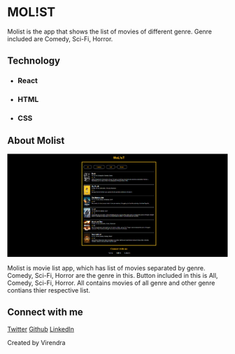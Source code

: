 # MOL!ST

Molist is the app that shows the list of movies of different genre. Genre included are Comedy, Sci-Fi, Horror.

## Technology

- ### React
- ### HTML
- ### CSS

## About Molist

![Molist](/molist_ss.png)

Molist is movie list app, which has list of movies separated by genre. Comedy, Sci-Fi, Horror are the genre in this. Button included in this is All, Comedy, Sci-Fi, Horror. All contains movies of all genre and other genre contians thier respective list.

## Connect with me

[Twitter](https://www.twitter.com/virendra_wadher)
[Github](https://www.github.com/virendrawadher)
[LinkedIn](https://www.linkedin.com/in/virendra-wadher-042741155/)

Created by Virendra
